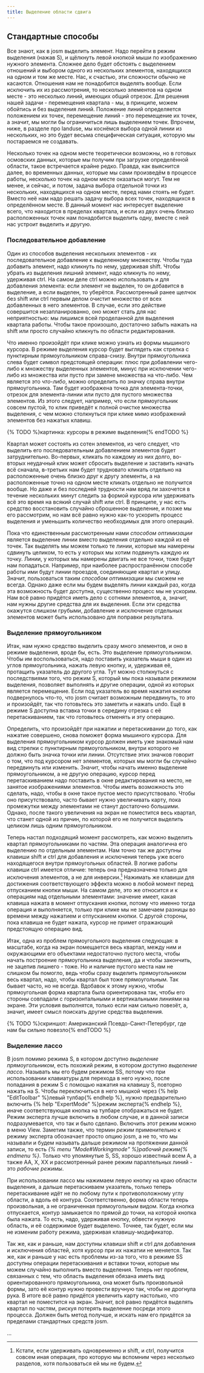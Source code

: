 ```yaml
---
title: Выделение области сдвига
---
```


## Стандартные способы

Все знают, как в josm выделить элемент. Надо перейти в режим выделения (нажав S), и щёлкнуть левой кнопкой мыши по изображению нужного элемента. Сложнее дело будет обстоять с выделением отношений и выбором одного из нескольких элементов, находящихся на одном и том же месте. Нас, к счастью, эти сложности обычно не касаются. Отношения нам не понадобится выделять вообще. Если исключить их из рассмотрения, то несколько элементов на одном месте - это несколько линий, имеющих общий отрезок. Для решения нашей задачи - перемещения квартала - мы, в принципе, можем обойтись и без выделения линий. Положение линий определяется положением их точек, перемещение линий - это перемещение их точек, а значит, мы могли бы ограничиться лишь выделением точек. Впрочем, ниже, в разделе про landuse, мы коснёмся выбора одной линии из нескольких, но это будет весьма специфическая ситуация, которую мы постараемся не создавать.

Несколько точек на одном месте теоретически возможны, но в готовых осмовских данных, которые мы получим при загрузке определённой области, такое встречается крайне редко. Правда, как выяснится далее, во временных данных, которые мы сами произведём в процессе работы, несколько точек на одном месте оказаться могут. Тем не менее, и сейчас, и потом, задача выбора отдельной точки из нескольких, находящихся на одном месте, перед нами стоять не будет. Вместо неё нам надо решать задачу выбора всех точек, находящихся в определённом месте. В данный момент нас интересует выделение всего, что находится в пределах квартала, и если из двух очень близко расположенных точек нам понадобится выделить одну, вместе с ней нас устроит выделить и другую.

### Последовательное добавление

Один из способов выделения нескольких элементов - их последовательное добавление к выделенному множеству. Чтобы туда добавить элемент, надо кликнуть по нему, удерживая shift. Чтобы убрать из выделения лишний элемент, надо кликнуть по нему, удерживая ctrl. На самом деле ctrl можно использовать и для добавления элемента: если элемент не выделен, то он добавится в выделение, а если выделен, то уберётся. Рассмотренный ранее щелчок без shift или ctrl первым делом очистит множество от всех добавленных в него элементов. В случае, если это действие совершится незапланированно, оно может стать для нас неприятностью: мы лишимся всей проделанной для выделения квартала работы. Чтобы такое произошло, достаточно забыть нажать на shift или просто случайно кликнуть по области редактирования.

Что именно произойдёт при клике можно узнать из формы мышиного курсора. В режиме выделения курсор будет выглядеть как стрелка с пунктирным прямоугольником справа-снизу. Внутри прямоугольника слева будет символ предстоящей операции: плюс при добавлении чего-либо к множеству выделенных элементов, минус при исключении чего-либо из множества или пусто при замене множества на что-либо. Чем является это *что-либо*, можно определить по значку справа внутри прямоугольника. Там будет изображена точка для элемента-точки, отрезок для элемента-линии или пусто для пустого множества элементов. Из этого следует, например, что если прямоугольник совсем пустой, то клик приведёт к полной очистке множества выделения, с чем можно столкнуться при клике мимо изображений элементов без нажатых клавиш.

{% TODO %}картинка: курсоры в режиме выделения{% endTODO %}

Квартал может состоять из сотен элементов, из чего следует, что выделить его последовательным добавлением элементов будет затруднительно. Во-первых, кликать по каждому из них долго, во-вторых неудачный клик может сбросить выделение и заставить начать всё сначала, в-третьих нам будет трудновато кликать отдельно на расположенные очень близко друг к другу элементы, а на расположенные точно на одном месте кликать отдельно не получится вообще. Но даже и без последней трудности нам вряд ли захочется в течение нескольких минут следить за формой курсора или удерживать всё это время на всякий случай shift или ctrl. В принципе, у нас есть средство восстановить случайно сброшенное выделение, и позже мы его рассмотрим, но нам всё равно нужно как-то ускорить процесс выделения и уменьшить количество необходимых для этого операций.

Пока что единственным рассмотренным нами *способом оптимизации* является выделение линии вместо выделения отдельно каждой из её точек. Так выделять мы можем только те линии, которые мы намерены сдвинуть целиком, то есть у которых мы хотим подвинуть каждую их точку. Линии, у которых мы намерены двигать не все точки, тоже будут нам попадаться. Например, при наиболее распространённом способе работы ими будут линии проездов, соединяющие квартал и улицу. Значит, пользоваться таким *способом оптимизации* мы сможем не всегда. Однако даже если мы будем выделять линии каждый раз, когда эта возможность будет доступна, существенно процесс мы не ускорим. Нам всё равно придётся иметь дело с сотнями элементов, а, значит, нам нужны другие средства для их выделения. Если эти средства окажутся слишком грубыми, добавление и исключение отдельных элементов может быть использовано для поправки результата.

### Выделение прямоугольником

Итак, нам нужно средство выделить сразу много элементов, и оно в режиме выделения, вроде бы, есть. Это выделение прямоугольником. Чтобы им воспользоваться, надо поставить указатель мыши в один из углов прямоугольника, нажать левую кнопку, и, удерживая её, протащить указатель до другого угла. Тут можно столкнуться с последствиями того, что режим S, который мы пока называли режимом выделения, позволяет выполнять и другие операции, одной из которых является перемещение. Если под указатель во время нажатия кнопки подвернулось что-то, что josm считает возможным передвинуть, то это и произойдёт, так что готовьтесь это заметить и нажать undo. Ещё в режиме S доступна вставка точки в середину отрезка с её перетаскиванием, так что готовьтесь отменять и эту операцию.

Определить, что произойдёт при нажатии и перетаскивании до того, как нажатие совершено, снова поможет форма мышиного курсора. Для выделения прямоугольником курсор должен иметь уже знакомый нам вид стрелки с пунктирным прямоугольником, внутри которого не должно быть значка точки или линии. Отсутствие этих значков говорит о том, что под курсором нет элементов, которых мы могли бы случайно передвинуть или изменить. Значит, чтобы начать именно выделение прямоугольником, а не другую операцию, курсор перед перетаскиванием надо поставить в окне редактирования на место, не занятое изображениями элементов. Чтобы иметь возможность это сделать, надо, чтобы в окне такое пустое место присутствовало. Чтобы оно присутствовало, часто бывает нужно увеличивать карту, пока промежутки между элементами не станут достаточно большими. Однако, после такого увеличения на экран не поместится весь квартал, что станет одной из причин, по которой его не получится выделить целиком лишь одним прямоугольником.

Теперь настал подходящий момент рассмотреть, как можно выделить квартал прямоугольниками по частям. Эта операция аналогична его выделению по отдельным элементам. Нам точно так же доступны клавиши shift и ctrl для добавления и исключения теперь уже всего находящегося внутри прямоугольных областей. В логике работы клавиши ctrl имеется отличие: теперь она предназначена только для исключения элементов, а не для инверсии.[^6-shiftctrl] Нажимать же клавиши для достижения соответствующего эффекта можно в любой момент перед отпусканием кнопки мыши. На самом деле, это же относится и к операциям над отдельными элементами: значение имеет, какая клавиша нажата в момент отпускания кнопки, потому что именно тогда операция и выполняется, только при клике мы не замечаем разницы во времени между нажатием и отпусканием кнопки. С другой стороны, пока клавиша не будет нажата, курсор не примет отражающий предстоящую операцию вид.

[^6-shiftctrl]: Кстати, если удерживать одновременно и shift, и ctrl, получится совсем иная операция, про которую мы вспомним через несколько разделов, хотя пользоваться ей мы не будем.

Итак, одна из проблем прямоугольного выделения следующая: в масштабе, когда на экран помещается весь квартал, между ним и окружающими его объектами недостаточно пустого места, чтобы начать построение прямоугольника выделения, да и чтобы закончить, не зацепив лишнего - тоже. Но и наличие пустого места нам не слишком бы помогло, ведь чтобы сразу выделить прямоугольником весь квартал, надо, чтобы квартал был тоже прямоугольным. Так бывает часто, но не всегда. Вдобавок к этому нужно, чтобы прямоугольная форма квартала была ориентирована так, чтобы его стороны совпадали с горизонтальными и вертикальными линиями на экране. Эти условия выполнятся, только если нам сильно повезёт, а, значит, имеет смысл поискать другие средства выделения.

{% TODO %}скриншот: Американский Псевдо-Санкт-Петербург, где нам бы сильно повезло{% endTODO %}

### Выделение лассо

В josm помимо режима S, в котором доступно *выделение прямоугольником*, есть похожий режим, в котором доступно *выделение лассо*. Называть мы его будем режимом SS, потому что при использовании клавиатуры для перехода в него нужно, после попадания в режим S с помощью нажатия на клавишу S, повторно нажать на S. Чтобы переключиться в него мышкой через {% help "EditToolbar" %}левый тулбар{% endhelp %}, нужно предварительно включить {% help "ExpertMode" %}режим эксперта{% endhelp %}, иначе соответствующая кнопка на тулбаре отображаться не будет. Режим эксперта лучше включить в любом случае, и в данной записи подразумевается, что так и было сделано. Включить этот режим можно в меню View. Заметим также, что термин *режим* применительно к режиму эксперта обозначает просто опцию josm, а не то, что мы называли и будем называть дальше режимом на протяжении данной записи, то есть *{% menu "Mode#Workingmode" %}рабочий режим{% endmenu %}*. Только что упомянутые S, SS, хорошо известный всем A, а также AA, X, XX и рассмотренный ранее режим параллельных линий - это *рабочие режимы*.

При использовании лассо мы нажимаем левую кнопку на краю области выделения, а дальше перетаскиваем указатель, только теперь перетаскивание идёт не по любому пути к противоположному углу области, а вдоль её контура. Соответственно, форма области теперь произвольная, а не ограниченная прямоугольным видом. Когда кнопка отпускается, контур замыкается по прямой до точки, на которой кнопка была нажата. То есть, надо, удерживая кнопку, обвести нужную область, и её содержимое будет выделено. Точнее, так будет, если мы не изменим работу режима, удерживая клавишу-модификатор.

Так же, как и раньше, нам доступны клавиши shift и ctrl для добавления и исключения областей, хотя курсор при их нажатии не меняется. Так же, как и раньше у нас есть проблемы из-за того, что в режиме SS доступны операции перетаскивания и вставки точки, которые мы можем случайно выполнить вместо выделения. Теперь нет проблем, связанных с тем, что область выделения обязана иметь вид ориентированного прямоугольника, она может быть произвольной формы, зато её контур нужно провести вручную так, чтобы не дрогнула рука. В итоге всё равно придётся увеличить карту настолько, что квартал не поместится на экран. Значит, всё равно придётся выделять квартал по частям, рискуя потерять выделение посреди этого процесса. Должен быть метод получше, и искать нам его придётся за пределами стандартных средств josm.

...
